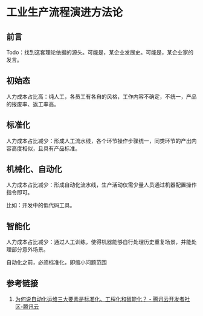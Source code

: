 # 工业生产流程演进方法论


## 前言

Todo：找到这套理论依据的源头。可能是，某企业发展史。可能是，某企业家的发言。

## 初始态
人力成本占比高：纯人工，各员工有各自的风格，工作内容不确定，不统一，产品的报废率、返工率高。

## 标准化
人力成本占比减少：形成人工流水线，各个环节操作步骤统一，同类环节的产出内容高度相似，且具有产品标准。

## 机械化、自动化
人力成本占比减少：形成自动化流水线，生产活动仅需少量人员通过机器配置操作指令即可。

比如：开发中的低代码工具。

## 智能化
人力成本占比减少：通过人工训练，使得机器能够自行处理历史重复场景，并能处理部分意外场景。



自动化之前，必须标准化，即缩小问题范围

## 参考链接
1. [为何说自动化运维三大要素是标准化、工程化和智能化？ - 腾讯云开发者社区-腾讯云](https://cloud.tencent.com/developer/news/176901)